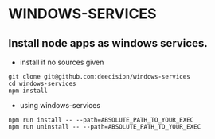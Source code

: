 WINDOWS-SERVICES
================

Install node apps as windows services.
--------------------------------------

- install if no sources given
```
git clone git@github.com:deecision/windows-services
cd windows-services
npm install
```

- using windows-services

```
npm run install -- --path=ABSOLUTE_PATH_TO_YOUR_EXEC
npm run uninstall -- --path=ABSOLUTE_PATH_TO_YOUR_EXEC
```

